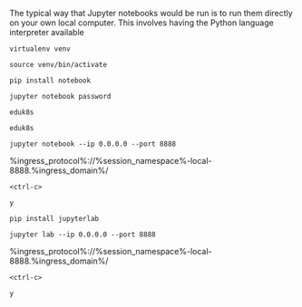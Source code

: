 The typical way that Jupyter notebooks would be run is to run them directly on your own local computer. This involves having the Python language interpreter available

```execute
virtualenv venv
```

```execute
source venv/bin/activate
```

```execute
pip install notebook
```

```execute
jupyter notebook password
```

```execute
eduk8s
```

```execute
eduk8s
```

```execute
jupyter notebook --ip 0.0.0.0 --port 8888
```

%ingress_protocol%://%session_namespace%-local-8888.%ingress_domain%/

```execute
<ctrl-c>
```

```execute
y
```

```execute
pip install jupyterlab
```

```execute
jupyter lab --ip 0.0.0.0 --port 8888
```

%ingress_protocol%://%session_namespace%-local-8888.%ingress_domain%/

```execute
<ctrl-c>
```

```execute
y
```

